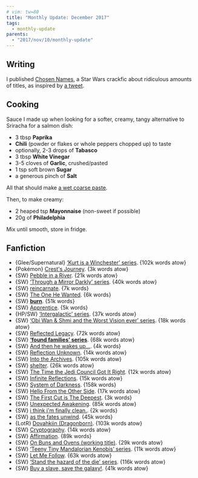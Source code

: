 ```yaml
---
# vim: tw=80
title: "Monthly Update: December 2017"
tags:
  - monthly-update
parents:
  - "2017/nov/10/monthly-update"
---
```


## Writing

I published [Chosen Names](https://archiveofourown.org/works/12722796), a Star
Wars crackfic about ridiculous amounts of titles, as inspired by [a tweet][nn].

[nn]: https://twitter.com/NaNoWordSprints/status/930310576214913024

## Cooking

Sauce I made up when looking for a softer, creamy, tangy alternative to
Sriracha for a salmon dish:

- 3 tbsp **Paprika**
- **Chili** (powder or flakes or whole peppers chopped up) to taste
- optionally, 2-3 drops of **Tabasco**
- 3 tbsp **White Vinegar**
- 3-5 cloves of **Garlic**, crushed/pasted
- 1 tsp soft brown **Sugar**
- a generous pinch of **Salt**

All that should make [a wet coarse paste](https://twitter.com/passcod/status/932108438024290304).

Then, to make creamy:

- 2 heaped tsp **Mayonnaise** (non-sweet if possible)
- 20g of **Philadelphia**

Mix until smooth, store in fridge.

## Fanfiction

 - {Glee/Supernatural} [‘Kurt is a Winchester’ series](https://archiveofourown.org/series/51723). {102k words atow}
 - {Pokémon} [Crest's Journey](https://archiveofourown.org/works/9118390). {3k words atow}
 - {SW} [Pebble in a River](https://archiveofourown.org/works/10304777). {21k words atow}
 - {SW} [‘Through a Mirror Darkly’ series](https://archiveofourown.org/series/247897). {40k words atow}
 - {SW} [reincarnate](https://archiveofourown.org/works/3891868). {7k words}
 - {SW} [The One He Wanted](https://archiveofourown.org/works/9871730). {6k words}
 - {SW} **[burn](https://archiveofourown.org/works/10935006)**. {51k words}
 - {SW} [Apprentice](https://archiveofourown.org/works/6059146). {5k words}
 - {HP/SW} [‘Intergalactic’ series](https://archiveofourown.org/series/681911). {37k words atow}
 - {SW} [‘Obi Wan & Shmi and the Worst Vision ever’ series](https://archiveofourown.org/series/494470). {18k words atow}
 - {SW} [Reflected Legacy](https://archiveofourown.org/works/1052303). {72k words atow}
 - {SW} **[‘found families’ series](https://archiveofourown.org/series/432436)**. {68k words atow}
 - {SW} [And then he wakes up...](https://archiveofourown.org/works/8528278). {4k words}
 - {SW} [Reflection Unknown](https://archiveofourown.org/works/12141663). {14k words atow}
 - {SW} [Into the Archives](https://archiveofourown.org/works/908723). {105k words atow}
 - {SW} [shelter](https://archiveofourown.org/works/8415619). {26k words atow}
 - {SW} [The Time the Jedi Council Got It Right](https://archiveofourown.org/works/6030337). {12k words atow}
 - {SW} [Infinite Reflections](https://archiveofourown.org/works/8961607). {15k words atow}
 - {SW} [System of Darkness](https://archiveofourown.org/works/4304679). {158k words}
 - {SW} [Hello From the Other Side](https://archiveofourown.org/works/5671423). {17k words atow}
 - {SW} [The First Cut is The Deepest](https://archiveofourown.org/works/5804425). {3k words}
 - {SW} [Unexpected Awakening](https://archiveofourown.org/works/671597). {85k words atow}
 - {SW} [i think i'm finally clean.](https://archiveofourown.org/works/5568721). {2k words}
 - {SW} [as the fates unwind](https://archiveofourown.org/works/9642863). {45k words}
 - {LotR} [Dovahkiin (Dragonborn)](https://archiveofourown.org/works/1408585). {103k words atow}
 - {SW} [Cryptography](https://archiveofourown.org/works/9141901). {14k words atow}
 - {SW} [Affirmation](https://www.fanfiction.net/s/12441971). {89k words}
 - {SW} [On Buns and Ovens (working title)](https://archiveofourown.org/works/10880460). {29k words atow}
 - {SW} [‘Teeny Tiny Mandalorian Kenobis’ series](https://archiveofourown.org/series/251464). {11k words atow}
 - {SW} [Let Me Follow](https://archiveofourown.org/works/8875921). {63k words atow}
 - {SW} [‘Stand the hazard of the die’ series](https://archiveofourown.org/series/712206). {116k words atow}
 - {SW} [Buy a slave, save the galaxy!](https://archiveofourown.org/works/778920). {41k words atow}

